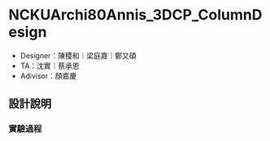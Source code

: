 # NCKUArchi80Annis_3DCP_ColumnDesign

- Designer：陳稷和｜梁庭嘉｜鄭又碩
- TA：沈實｜蔡承恩
- Adivisor：顏嘉慶

## 設計說明

### 實驗過程

### 